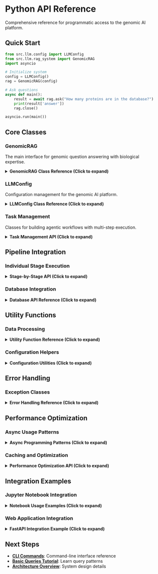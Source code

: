 # Python API Reference

Comprehensive reference for programmatic access to the genomic AI platform.

## Quick Start

```python
from src.llm.config import LLMConfig
from src.llm.rag_system import GenomicRAG
import asyncio

# Initialize system
config = LLMConfig()
rag = GenomicRAG(config)

# Ask questions
async def main():
    result = await rag.ask("How many proteins are in the database?")
    print(result['answer'])
    rag.close()

asyncio.run(main())
```

## Core Classes

### GenomicRAG

The main interface for genomic question answering with biological expertise.

<details>
<summary><strong>GenomicRAG Class Reference (Click to expand)</strong></summary>

```python
from src.llm.rag_system import GenomicRAG
from src.llm.config import LLMConfig

class GenomicRAG:
    """Main genomic RAG system for intelligent question answering."""
    
    def __init__(self, config: LLMConfig, chunk_context_size: int = 4096):
        """
        Initialize the genomic RAG system.
        
        Args:
            config: LLM configuration object
            chunk_context_size: Maximum context size for processing
        """
```

**Main Methods**:

```python
async def ask(self, question: str) -> Dict[str, Any]:
    """
    Ask questions about genomic data with biological intelligence.
    
    Args:
        question: Natural language question about genomic data
        
    Returns:
        Dict containing:
        - question: Original question
        - answer: Comprehensive biological analysis
        - confidence: high/medium/low
        - citations: Data sources used
        - query_metadata: Execution details
        
    Example:
        result = await rag.ask("What transport proteins are present?")
        print(f"Answer: {result['answer']}")
        print(f"Confidence: {result['confidence']}")
    """

def health_check(self) -> Dict[str, bool]:
    """
    Check health of all system components.
    
    Returns:
        Dict with component status:
        - neo4j: Graph database connectivity
        - lancedb: Vector database accessibility
        - hybrid: Combined query processor
        - dspy: LLM framework availability
        
    Example:
        health = rag.health_check()
        if all(health.values()):
            print("All systems operational")
    """

def close(self):
    """
    Close all database connections and clean up resources.
    Always call this when done with the RAG system.
    """

async def ask_agentic(self, question: str, **kwargs) -> str:
    """
    Legacy method returning string instead of dict.
    Use ask() for new code.
    """
```

**Usage Examples**:

```python
# Basic usage
config = LLMConfig()
rag = GenomicRAG(config)

# Single question
result = await rag.ask("How many CAZymes are annotated?")

# Multiple questions
questions = [
    "What transport proteins are present?",
    "Show me metabolic pathway coverage",
    "Find proteins similar to heme transporters"
]

for question in questions:
    result = await rag.ask(question)
    print(f"Q: {question}")
    print(f"A: {result['answer'][:100]}...")
    print(f"Confidence: {result['confidence']}\n")

# Always clean up
rag.close()
```

</details>

### LLMConfig

Configuration management for the genomic AI platform.

<details>
<summary><strong>LLMConfig Class Reference (Click to expand)</strong></summary>

```python
from src.llm.config import LLMConfig

class LLMConfig(BaseModel):
    """Configuration for LLM integration and database connections."""
    
    # Database connections
    database: DatabaseConfig = Field(default_factory=DatabaseConfig)
    
    # LLM provider settings
    llm_provider: str = Field(default="openai")
    llm_model: str = Field(default="o3")
    openai_api_key: Optional[str] = Field(default=None)
    anthropic_api_key: Optional[str] = Field(default=None)
    
    # Embedding settings
    embedding_model: str = Field(default="text-embedding-3-small")
    embedding_dim: int = Field(default=320)
    
    # RAG settings
    max_context_length: int = Field(default=8000)
    similarity_threshold: float = Field(default=0.7)
    max_results_per_query: int = Field(default=10)
```

**Main Methods**:

```python
@classmethod
def from_env(cls) -> 'LLMConfig':
    """
    Create configuration from environment variables.
    
    Environment Variables:
        NEO4J_URI: Neo4j connection URI
        NEO4J_USER: Neo4j username  
        NEO4J_PASSWORD: Neo4j password
        OPENAI_API_KEY: OpenAI API key
        ANTHROPIC_API_KEY: Anthropic API key
        LANCEDB_PATH: LanceDB database path
        
    Returns:
        LLMConfig instance with environment settings
        
    Example:
        import os
        os.environ['OPENAI_API_KEY'] = 'your-key'
        config = LLMConfig.from_env()
    """

@classmethod  
def from_file(cls, config_path: Path) -> 'LLMConfig':
    """
    Load configuration from JSON file.
    
    Args:
        config_path: Path to JSON configuration file
        
    Example:
        config = LLMConfig.from_file(Path("config.json"))
    """

def get_api_key(self) -> Optional[str]:
    """
    Get appropriate API key based on provider.
    
    Returns:
        API key for configured provider, or None if not available
    """

def validate_configuration(self) -> Dict[str, bool]:
    """
    Validate all configuration components.
    
    Returns:
        Dict with validation status:
        - neo4j_configured: Database connection parameters valid
        - lancedb_configured: Vector database path exists  
        - llm_configured: API key available
        - all_paths_exist: Required directories present
        
    Example:
        config = LLMConfig()
        validation = config.validate_configuration()
        if not validation['llm_configured']:
            print("API key required")
    """
```

**Usage Examples**:

```python
# Default configuration
config = LLMConfig()

# Environment-based configuration
config = LLMConfig.from_env()

# File-based configuration
config = LLMConfig.from_file(Path("genomic_config.json"))

# Custom configuration
config = LLMConfig(
    llm_provider="openai",
    llm_model="gpt-4o-mini",  # Use different model
    max_context_length=16000,  # Larger context
    similarity_threshold=0.8   # Higher similarity threshold
)

# Validation
validation = config.validate_configuration()
print("System ready:", all(validation.values()))
```

</details>

### Task Management

Classes for building agentic workflows with multi-step execution.

<details>
<summary><strong>Task Management API (Click to expand)</strong></summary>

```python
from src.llm.rag_system import Task, TaskGraph, TaskStatus, TaskType

# Task creation
task = Task(
    task_id="analyze_cazymes",
    task_type=TaskType.ATOMIC_QUERY,
    description="Analyze CAZyme distribution",
    query="MATCH (p:Protein)-[:HAS_CAZYME]-(c:CAZyme) RETURN count(*)"
)

# Task graph
graph = TaskGraph()
task_id = graph.add_task(task)

# Execution
ready_tasks = graph.get_ready_tasks()
for task in ready_tasks:
    # Execute task
    result = await execute_task(task)
    graph.mark_task_status(task.task_id, TaskStatus.COMPLETED, result)

# Status checking
summary = graph.get_summary()
results = graph.get_completed_results()
```

**Task Types**:
- `TaskType.ATOMIC_QUERY`: Database query execution
- `TaskType.TOOL_CALL`: External tool invocation

**Task Status**:
- `TaskStatus.PENDING`: Awaiting execution
- `TaskStatus.RUNNING`: Currently executing  
- `TaskStatus.COMPLETED`: Successfully finished
- `TaskStatus.FAILED`: Execution failed
- `TaskStatus.SKIPPED`: Skipped due to dependency failure

</details>

## Pipeline Integration

### Individual Stage Execution

<details>
<summary><strong>Stage-by-Stage API (Click to expand)</strong></summary>

```python
from pathlib import Path

# Stage 0: Input preparation
from src.ingest.prepare_inputs import prepare_inputs
prepare_inputs(
    input_dir=Path("data/raw"),
    output_dir=Path("data/stage00_prepared")
)

# Stage 3: Gene prediction  
from src.ingest.prodigal import run_prodigal
run_prodigal(
    input_dir=Path("data/stage00_prepared"),
    output_dir=Path("data/stage03_prodigal"),
    threads=8
)

# Stage 4: Functional annotation
from src.ingest.astra_scan import run_astra_scan  
run_astra_scan(
    protein_dir=Path("data/stage03_prodigal/all_protein_symlinks"),
    output_dir=Path("data/stage04_astra"),
    databases=["PFAM", "KOFAM"],
    threads=8,
    evalue_threshold=1e-5
)

# Stage 7: Knowledge graph construction
from src.build_kg.rdf_builder import build_knowledge_graph_with_extended_annotations
build_knowledge_graph_with_extended_annotations(
    stage03_dir=Path("data/stage03_prodigal"),
    stage04_dir=Path("data/stage04_astra"), 
    stage05a_dir=Path("data/stage05_gecco"),
    stage05b_dir=Path("data/stage06_dbcan"),
    output_dir=Path("data/stage07_kg")
)
```

**Return Values**: Each function returns processing statistics and manifest data.

</details>

### Database Integration

<details>
<summary><strong>Database API Reference (Click to expand)</strong></summary>

**Neo4j Integration**:
```python
from src.llm.query_processor import Neo4jQueryProcessor
from src.llm.config import LLMConfig

config = LLMConfig()
processor = Neo4jQueryProcessor(config)

# Execute Cypher queries
result = await processor.process_query(
    "MATCH (p:Protein) RETURN count(p) as protein_count"
)

print(f"Found {result.results[0]['protein_count']} proteins")
processor.close()
```

**LanceDB Integration**:
```python
from src.llm.query_processor import LanceDBQueryProcessor
import numpy as np

processor = LanceDBQueryProcessor(config)

# Similarity search
query_embedding = np.random.rand(320)  # ESM2 embedding
results = await processor.similarity_search(
    query_embedding=query_embedding,
    top_k=10,
    similarity_threshold=0.7
)

for result in results.results:
    print(f"Protein: {result['protein_id']}, Similarity: {result['_distance']}")
```

**Hybrid Queries**:
```python
from src.llm.query_processor import HybridQueryProcessor

processor = HybridQueryProcessor(config)

# Combined structured + semantic search
result = await processor.process_query("Find proteins similar to transport proteins")
```

</details>

## Utility Functions

### Data Processing

<details>
<summary><strong>Utility Function Reference (Click to expand)</strong></summary>

```python
from src.llm.rag_system.utils import safe_log_data, setup_debug_logging, ResultStreamer

# Safe logging for large data structures
large_dict = {"proteins": list(range(10000))}
summary = safe_log_data(large_dict, max_length=100)
print(summary)  # "<large_dict: 1 keys, 89890 chars>"

# Debug logging setup
setup_debug_logging()  # Redirects verbose output to logs/rag_debug.log

# Result streaming for large datasets
streamer = ResultStreamer(chunk_context_size=4096)
session_dir = streamer.create_session()

# Stream large protein results
protein_iterator = get_large_protein_dataset()  # Your data source
for chunk_summary in streamer.stream_iterator(protein_iterator):
    print(f"Processed chunk: {chunk_summary}")

# Session summary
summary = streamer.get_session_summary()
print(f"Total items processed: {summary['total_items']}")
```

</details>

### Configuration Helpers

<details>
<summary><strong>Configuration Utilities (Click to expand)</strong></summary>

```python
from src.llm.config import LLMConfig, DEFAULT_CONTAINER_CONFIG

# Use default container configuration
config = DEFAULT_CONTAINER_CONFIG

# Validate and display configuration
validation = config.validate_configuration()
for component, status in validation.items():
    print(f"{component}: {'✓' if status else '✗'}")

# Create custom configuration
custom_config = LLMConfig(
    database=DatabaseConfig(
        neo4j_uri="bolt://custom-host:7687",
        neo4j_password="custom-password",
        lancedb_path="custom/path/lancedb"
    ),
    llm_provider="anthropic",
    llm_model="claude-3-haiku-20240307",
    max_context_length=12000
)

# Save configuration
custom_config.to_file(Path("custom_config.json"))
```

</details>

## Error Handling

### Exception Classes

<details>
<summary><strong>Error Handling Reference (Click to expand)</strong></summary>

```python
from src.llm.query_processor import QueryError, DatabaseError
from src.llm.task_repair_agent import RepairResult

try:
    result = await rag.ask("Invalid query with bad syntax")
except QueryError as e:
    print(f"Query failed: {e}")
    # Check for repair suggestions
    if hasattr(e, 'repair_result'):
        print(f"Suggestion: {e.repair_result.user_message}")

except DatabaseError as e:
    print(f"Database connection failed: {e}")
    # Implement retry logic or fallback

except Exception as e:
    print(f"Unexpected error: {e}")
    # General error handling
```

**Common Error Patterns**:
- `QueryError`: Cypher syntax errors, invalid relationships
- `DatabaseError`: Connection failures, timeout issues  
- `ConfigurationError`: Missing API keys, invalid paths
- `ProcessingError`: Pipeline stage failures

**Error Recovery**:
```python
def handle_query_with_repair(rag: GenomicRAG, question: str, max_retries: int = 3):
    """Execute query with automatic repair attempts."""
    for attempt in range(max_retries):
        try:
            result = await rag.ask(question)
            return result
        except QueryError as e:
            if hasattr(e, 'repair_result') and e.repair_result.success:
                print(f"Repair suggested: {e.repair_result.user_message}")
                # Optionally modify question based on suggestion
                continue
            else:
                raise
    raise Exception(f"Query failed after {max_retries} attempts")
```

</details>

## Performance Optimization

### Async Usage Patterns

<details>
<summary><strong>Async Programming Patterns (Click to expand)</strong></summary>

**Concurrent Queries**:
```python
import asyncio
from src.llm.rag_system import GenomicRAG
from src.llm.config import LLMConfig

async def concurrent_analysis():
    """Execute multiple queries concurrently."""
    config = LLMConfig()
    rag = GenomicRAG(config)
    
    questions = [
        "How many proteins are there?",
        "What transport proteins are present?", 
        "Show me metabolic pathway coverage",
        "Find CAZyme distribution across genomes"
    ]
    
    # Execute all queries concurrently
    tasks = [rag.ask(q) for q in questions]
    results = await asyncio.gather(*tasks)
    
    for question, result in zip(questions, results):
        print(f"Q: {question}")
        print(f"A: {result['answer'][:100]}...")
        print(f"Confidence: {result['confidence']}\n")
    
    rag.close()

# Run concurrent analysis
asyncio.run(concurrent_analysis())
```

**Batch Processing**:
```python
async def batch_protein_analysis(protein_ids: List[str]):
    """Analyze multiple proteins efficiently."""
    config = LLMConfig()
    rag = GenomicRAG(config)
    
    # Process in batches to avoid overwhelming the system
    batch_size = 10
    results = []
    
    for i in range(0, len(protein_ids), batch_size):
        batch = protein_ids[i:i+batch_size]
        batch_tasks = [
            rag.ask(f"What is the function of protein {pid}?") 
            for pid in batch
        ]
        batch_results = await asyncio.gather(*batch_tasks)
        results.extend(batch_results)
        
        # Brief pause between batches
        await asyncio.sleep(0.1)
    
    rag.close()
    return results
```

</details>

### Caching and Optimization

<details>
<summary><strong>Performance Optimization API (Click to expand)</strong></summary>

```python
from functools import lru_cache
import time

class OptimizedGenomicRAG(GenomicRAG):
    """Extended RAG with caching and optimization features."""
    
    def __init__(self, config: LLMConfig, cache_size: int = 128):
        super().__init__(config)
        self.query_cache = {}
        self.cache_size = cache_size
    
    @lru_cache(maxsize=128)
    def _cached_health_check(self) -> Dict[str, bool]:
        """Cached health check to avoid repeated database calls."""
        return super().health_check()
    
    async def ask_with_cache(self, question: str) -> Dict[str, Any]:
        """Ask with intelligent caching."""
        # Normalize question for cache key
        cache_key = question.lower().strip()
        
        # Check cache
        if cache_key in self.query_cache:
            cached_result = self.query_cache[cache_key]
            # Return cached result if less than 1 hour old
            if time.time() - cached_result['timestamp'] < 3600:
                cached_result['cached'] = True
                return cached_result
        
        # Execute query
        result = await self.ask(question)
        result['timestamp'] = time.time()
        
        # Store in cache (with size limit)
        if len(self.query_cache) >= self.cache_size:
            # Remove oldest entry
            oldest_key = min(self.query_cache.keys(), 
                           key=lambda k: self.query_cache[k]['timestamp'])
            del self.query_cache[oldest_key]
        
        self.query_cache[cache_key] = result
        return result

# Usage
config = LLMConfig()
optimized_rag = OptimizedGenomicRAG(config, cache_size=256)

# First call: executes query
result1 = await optimized_rag.ask_with_cache("How many proteins are there?")

# Second call: returns cached result
result2 = await optimized_rag.ask_with_cache("How many proteins are there?")
print("Cached:", result2.get('cached', False))
```

</details>

## Integration Examples

### Jupyter Notebook Integration

<details>
<summary><strong>Notebook Usage Examples (Click to expand)</strong></summary>

```python
# Cell 1: Setup
import asyncio
import pandas as pd
from src.llm.config import LLMConfig
from src.llm.rag_system import GenomicRAG

# Handle event loop in Jupyter
try:
    loop = asyncio.get_event_loop()
except RuntimeError:
    import nest_asyncio
    nest_asyncio.apply()

# Cell 2: Initialize system
config = LLMConfig()
rag = GenomicRAG(config)

# Check system health
health = rag.health_check()
print("System status:", health)

# Cell 3: Basic analysis
async def analyze_dataset():
    """Comprehensive dataset analysis."""
    analyses = {}
    
    # Basic counts
    analyses['proteins'] = await rag.ask("How many proteins are in the database?")
    analyses['genomes'] = await rag.ask("How many genomes are present?")
    analyses['cazymes'] = await rag.ask("How many CAZymes are annotated?")
    
    return analyses

results = await analyze_dataset()
for analysis, result in results.items():
    print(f"{analysis.title()}: {result['answer']}")

# Cell 4: Comparative analysis with visualization
async def cazyme_comparison():
    """Get CAZyme distribution for visualization."""
    result = await rag.ask(
        "Show me the distribution of CAZyme types among each genome; "
        "provide specific numbers for visualization"
    )
    return result

cazyme_data = await cazyme_comparison()
print("CAZyme Analysis:")
print(cazyme_data['answer'])

# Cell 5: Data extraction for plotting
# Extract numerical data from results for matplotlib/seaborn visualization
# (Implementation depends on specific query results)

# Cell 6: Cleanup
rag.close()
```

</details>

### Web Application Integration

<details>
<summary><strong>FastAPI Integration Example (Click to expand)</strong></summary>

```python
from fastapi import FastAPI, HTTPException
from pydantic import BaseModel
from src.llm.config import LLMConfig
from src.llm.rag_system import GenomicRAG
import asyncio

app = FastAPI(title="Genomic AI API")

# Global RAG instance
config = LLMConfig()
rag = GenomicRAG(config)

class QueryRequest(BaseModel):
    question: str
    include_metadata: bool = False

class QueryResponse(BaseModel):
    question: str
    answer: str
    confidence: str
    execution_time: float
    metadata: dict = None

@app.post("/ask", response_model=QueryResponse)
async def ask_question(request: QueryRequest):
    """Ask genomic questions via API."""
    try:
        import time
        start_time = time.time()
        
        result = await rag.ask(request.question)
        execution_time = time.time() - start_time
        
        response = QueryResponse(
            question=result['question'],
            answer=result['answer'],
            confidence=result['confidence'], 
            execution_time=execution_time
        )
        
        if request.include_metadata:
            response.metadata = result.get('query_metadata', {})
            
        return response
        
    except Exception as e:
        raise HTTPException(status_code=500, detail=str(e))

@app.get("/health")
async def health_check():
    """System health check endpoint."""
    try:
        health = rag.health_check()
        return {
            "status": "healthy" if all(health.values()) else "degraded",
            "components": health
        }
    except Exception as e:
        raise HTTPException(status_code=500, detail=str(e))

@app.on_event("shutdown")
async def shutdown_event():
    """Cleanup on shutdown."""
    rag.close()

# Run with: uvicorn genomic_api:app --host 0.0.0.0 --port 8000
```

</details>

## Next Steps

- **[CLI Commands](cli-commands.md)**: Command-line interface reference
- **[Basic Queries Tutorial](../tutorials/basic-queries.md)**: Learn query patterns
- **[Architecture Overview](../architecture/overview.md)**: System design details